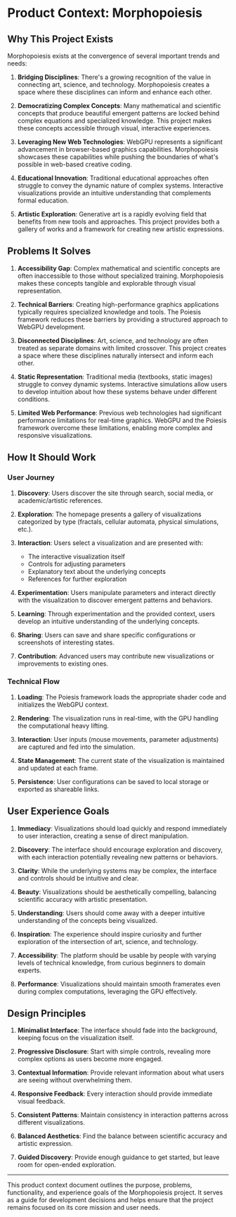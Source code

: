 # Product Context: Morphopoiesis

## Why This Project Exists

Morphopoiesis exists at the convergence of several important trends and needs:

1. **Bridging Disciplines**: There's a growing recognition of the value in connecting art, science, and technology. Morphopoiesis creates a space where these disciplines can inform and enhance each other.

2. **Democratizing Complex Concepts**: Many mathematical and scientific concepts that produce beautiful emergent patterns are locked behind complex equations and specialized knowledge. This project makes these concepts accessible through visual, interactive experiences.

3. **Leveraging New Web Technologies**: WebGPU represents a significant advancement in browser-based graphics capabilities. Morphopoiesis showcases these capabilities while pushing the boundaries of what's possible in web-based creative coding.

4. **Educational Innovation**: Traditional educational approaches often struggle to convey the dynamic nature of complex systems. Interactive visualizations provide an intuitive understanding that complements formal education.

5. **Artistic Exploration**: Generative art is a rapidly evolving field that benefits from new tools and approaches. This project provides both a gallery of works and a framework for creating new artistic expressions.

## Problems It Solves

1. **Accessibility Gap**: Complex mathematical and scientific concepts are often inaccessible to those without specialized training. Morphopoiesis makes these concepts tangible and explorable through visual representation.

2. **Technical Barriers**: Creating high-performance graphics applications typically requires specialized knowledge and tools. The Poiesis framework reduces these barriers by providing a structured approach to WebGPU development.

3. **Disconnected Disciplines**: Art, science, and technology are often treated as separate domains with limited crossover. This project creates a space where these disciplines naturally intersect and inform each other.

4. **Static Representation**: Traditional media (textbooks, static images) struggle to convey dynamic systems. Interactive simulations allow users to develop intuition about how these systems behave under different conditions.

5. **Limited Web Performance**: Previous web technologies had significant performance limitations for real-time graphics. WebGPU and the Poiesis framework overcome these limitations, enabling more complex and responsive visualizations.

## How It Should Work

### User Journey

1. **Discovery**: Users discover the site through search, social media, or academic/artistic references.

2. **Exploration**: The homepage presents a gallery of visualizations categorized by type (fractals, cellular automata, physical simulations, etc.).

3. **Interaction**: Users select a visualization and are presented with:
   - The interactive visualization itself
   - Controls for adjusting parameters
   - Explanatory text about the underlying concepts
   - References for further exploration

4. **Experimentation**: Users manipulate parameters and interact directly with the visualization to discover emergent patterns and behaviors.

5. **Learning**: Through experimentation and the provided context, users develop an intuitive understanding of the underlying concepts.

6. **Sharing**: Users can save and share specific configurations or screenshots of interesting states.

7. **Contribution**: Advanced users may contribute new visualizations or improvements to existing ones.

### Technical Flow

1. **Loading**: The Poiesis framework loads the appropriate shader code and initializes the WebGPU context.

2. **Rendering**: The visualization runs in real-time, with the GPU handling the computational heavy lifting.

3. **Interaction**: User inputs (mouse movements, parameter adjustments) are captured and fed into the simulation.

4. **State Management**: The current state of the visualization is maintained and updated at each frame.

5. **Persistence**: User configurations can be saved to local storage or exported as shareable links.

## User Experience Goals

1. **Immediacy**: Visualizations should load quickly and respond immediately to user interaction, creating a sense of direct manipulation.

2. **Discovery**: The interface should encourage exploration and discovery, with each interaction potentially revealing new patterns or behaviors.

3. **Clarity**: While the underlying systems may be complex, the interface and controls should be intuitive and clear.

4. **Beauty**: Visualizations should be aesthetically compelling, balancing scientific accuracy with artistic presentation.

5. **Understanding**: Users should come away with a deeper intuitive understanding of the concepts being visualized.

6. **Inspiration**: The experience should inspire curiosity and further exploration of the intersection of art, science, and technology.

7. **Accessibility**: The platform should be usable by people with varying levels of technical knowledge, from curious beginners to domain experts.

8. **Performance**: Visualizations should maintain smooth framerates even during complex computations, leveraging the GPU effectively.

## Design Principles

1. **Minimalist Interface**: The interface should fade into the background, keeping focus on the visualization itself.

2. **Progressive Disclosure**: Start with simple controls, revealing more complex options as users become more engaged.

3. **Contextual Information**: Provide relevant information about what users are seeing without overwhelming them.

4. **Responsive Feedback**: Every interaction should provide immediate visual feedback.

5. **Consistent Patterns**: Maintain consistency in interaction patterns across different visualizations.

6. **Balanced Aesthetics**: Find the balance between scientific accuracy and artistic expression.

7. **Guided Discovery**: Provide enough guidance to get started, but leave room for open-ended exploration.

---

This product context document outlines the purpose, problems, functionality, and experience goals of the Morphopoiesis project. It serves as a guide for development decisions and helps ensure that the project remains focused on its core mission and user needs.
